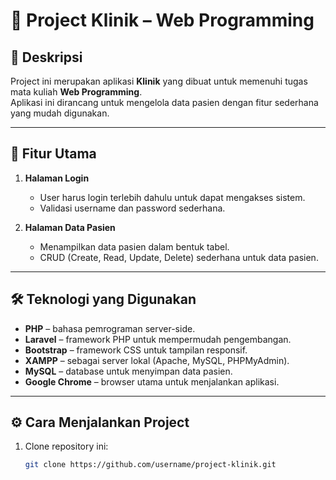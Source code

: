 # 🏥 Project Klinik – Web Programming

## 📌 Deskripsi
Project ini merupakan aplikasi **Klinik** yang dibuat untuk memenuhi tugas mata kuliah **Web Programming**.  
Aplikasi ini dirancang untuk mengelola data pasien dengan fitur sederhana yang mudah digunakan.  

---

## 📂 Fitur Utama
1. **Halaman Login**  
   - User harus login terlebih dahulu untuk dapat mengakses sistem.  
   - Validasi username dan password sederhana.  

2. **Halaman Data Pasien**  
   - Menampilkan data pasien dalam bentuk tabel.  
   - CRUD (Create, Read, Update, Delete) sederhana untuk data pasien.  

---

## 🛠️ Teknologi yang Digunakan
- **PHP** – bahasa pemrograman server-side.  
- **Laravel** – framework PHP untuk mempermudah pengembangan.  
- **Bootstrap** – framework CSS untuk tampilan responsif.  
- **XAMPP** – sebagai server lokal (Apache, MySQL, PHPMyAdmin).  
- **MySQL** – database untuk menyimpan data pasien.  
- **Google Chrome** – browser utama untuk menjalankan aplikasi.  

---

## ⚙️ Cara Menjalankan Project
1. Clone repository ini:  
   ```bash
   git clone https://github.com/username/project-klinik.git
